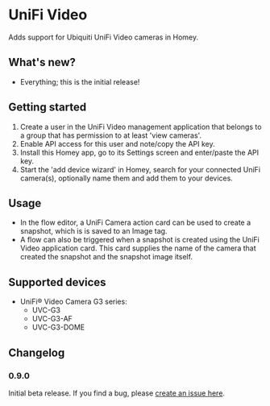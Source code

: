 # UniFi Video

Adds support for Ubiquiti UniFi Video cameras in Homey.

## What's new?
* Everything; this is the initial release!

## Getting started
1. Create a user in the UniFi Video management application that belongs to a group that has permission to at least 'view cameras'.
2. Enable API access for this user and note/copy the API key.
3. Install this Homey app, go to its Settings screen and enter/paste the API key.
4. Start the 'add device wizard' in Homey, search for your connected UniFi camera(s), optionally name them and add them to your devices.

## Usage
* In the flow editor, a UniFi Camera action card can be used to create a snapshot, which is is saved to an Image tag.
* A flow can also be triggered when a snapshot is created using the UniFi Video application card. This card supplies the name of the camera that created the snapshot and the snapshot image itself.

## Supported devices

* UniFi® Video Camera G3 series:
	* UVC-G3
	* UVC-G3-AF
	* UVC-G3-DOME

## Changelog

### 0.9.0
Initial beta release. If you find a bug, please [create an issue here](https://github.com/j0bro/com.ubnt.unifivideo/issues).
